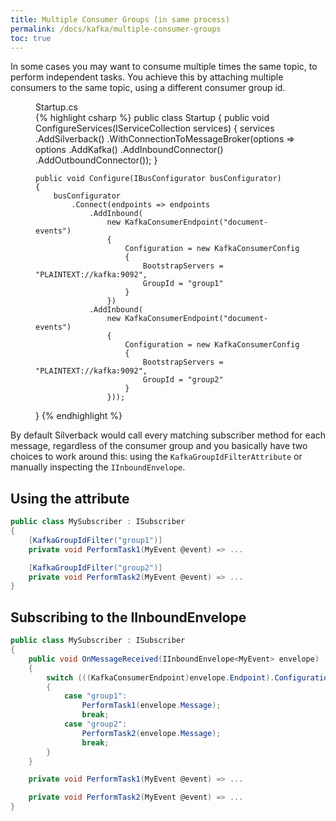 ```yaml
---
title: Multiple Consumer Groups (in same process)
permalink: /docs/kafka/multiple-consumer-groups
toc: true
---
```


In some cases you may want to consume multiple times the same topic, to perform independent tasks. You achieve this by attaching multiple consumers to the same topic, using a different consumer group id.

<figure class="csharp">
<figcaption>Startup.cs</figcaption>
{% highlight csharp %}
public class Startup
{
    public void ConfigureServices(IServiceCollection services)
    {
        services
            .AddSilverback()
            .WithConnectionToMessageBroker(options => options
                .AddKafka()
                .AddInboundConnector()
                .AddOutboundConnector());
    }

    public void Configure(IBusConfigurator busConfigurator)
    {
        busConfigurator
            .Connect(endpoints => endpoints
                .AddInbound(
                    new KafkaConsumerEndpoint("document-events")
                    {
                        Configuration = new KafkaConsumerConfig
                        {
                            BootstrapServers = "PLAINTEXT://kafka:9092",
                            GroupId = "group1"
                        }
                    })
                .AddInbound(
                    new KafkaConsumerEndpoint("document-events")
                    {
                        Configuration = new KafkaConsumerConfig
                        {
                            BootstrapServers = "PLAINTEXT://kafka:9092",
                            GroupId = "group2"
                        }
                    }));
}
{% endhighlight %}
</figure>

By default Silverback would call every matching subscriber method for each message, regardless of the consumer group and you basically have two choices to work around this: using the `KafkaGroupIdFilterAttribute` or manually inspecting the `IInboundEnvelope`.

## Using the attribute

```csharp
public class MySubscriber : ISubscriber
{
    [KafkaGroupIdFilter("group1")]
    private void PerformTask1(MyEvent @event) => ...

    [KafkaGroupIdFilter("group2")]
    private void PerformTask2(MyEvent @event) => ...
}
```

## Subscribing to the IInboundEnvelope

```csharp
public class MySubscriber : ISubscriber
{
    public void OnMessageReceived(IInboundEnvelope<MyEvent> envelope)
    {
        switch (((KafkaConsumerEndpoint)envelope.Endpoint).Configuration.GroupId)
        {
            case "group1":
                PerformTask1(envelope.Message);
                break;
            case "group2":
                PerformTask2(envelope.Message);
                break;
        }
    }

    private void PerformTask1(MyEvent @event) => ...

    private void PerformTask2(MyEvent @event) => ...
}
```
